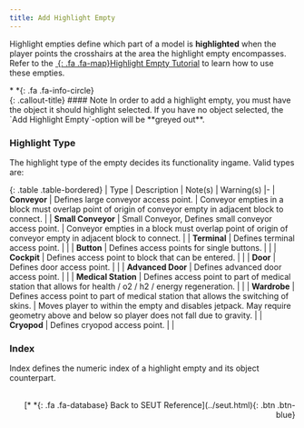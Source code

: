 ```yaml
---
title: Add Highlight Empty
---
```

Highlight empties define which part of a model is **highlighted** when the player points the crosshairs at the area the highlight empty encompasses. Refer to the [*&nbsp;*{: .fa .fa-map}Highlight Empty Tutorial]() to learn how to use these empties.

<div class="callout-block callout-info"><div class="icon-holder">*&nbsp;*{: .fa .fa-info-circle}
</div><div class="content">
{: .callout-title}
#### Note
In order to add a highlight empty, you must have the object it should highlight selected. If you have no object selected, the `Add Highlight Empty`-option will be **greyed out**.
</div></div>

### Highlight Type
The highlight type of the empty decides its functionality ingame. Valid types are:

<div class="table-responsive">

{: .table .table-bordered}
| Type | Description | Note(s) | Warning(s)
|-
| **Conveyor** | Defines large conveyor access point. | Conveyor empties in a block must overlap point of origin of conveyor empty in adjacent block to connect. | 
| **Small Conveyor** | Small Conveyor, Defines small conveyor access point. | Conveyor empties in a block must overlap point of origin of conveyor empty in adjacent block to connect. | 
| **Terminal** | Defines terminal access point. |  | 
| **Button** | Defines access points for single buttons. |  | 
| **Cockpit** | Defines access point to block that can be entered. |  | 
| **Door** | Defines door access point. |  | 
| **Advanced Door** | Defines advanced door access point. |  | 
| **Medical Station** | Defines access point to part of medical station that allows for health / o2 / h2 / energy regeneration. |  | 
| **Wardrobe** | Defines access point to part of medical station that allows the switching of skins. | Moves player to within the empty and disables jetpack. May require geometry above and below so player does not fall due to gravity. | 
| **Cryopod** | Defines cryopod access point. |  | 

</div>

### Index
Index defines the numeric index of a highlight empty and its object counterpart. 
<br><br/>
<p style="text-align:right">[*&nbsp;*{: .fa .fa-database} Back to SEUT Reference](../seut.html){: .btn .btn-blue}</p>
